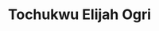 ---
id: tochukwu_ogri
title: Tochukwu Elijah Ogri
filtername: T. Ogri
role: Ph. D. Student
status: current
year: 2026
bio: graduated in 2019 with a first-class honors bachelor’s degree in Mechanical Engineering from the University of Benin, Nigeria.  During his undergraduate degree, he worked as a research assistant in Azura Lab at the University of Benin Nigeria where he carried out the design and analysis of an all-terrain vehicle(ATV). He is passionate about the mechanical design of autonomous systems, reinforcement learning, and control theory. He worked briefly as a software engineer after his undergraduate study, and he is currently a Ph.D. student at Oklahoma State University under the supervision of Dr. Rushikesh Kamalapurkar who directs the Systems, Cognition, and Control Laboratory. His research is on using control theory to develop new stability-aware reinforcement learning techniques for safety-critical autonomous systems. As well as the development of learning techniques that are geared towards robotic systems that exhibit nonsmooth phenomena, where policy synthesis is particularly challenging.
---
